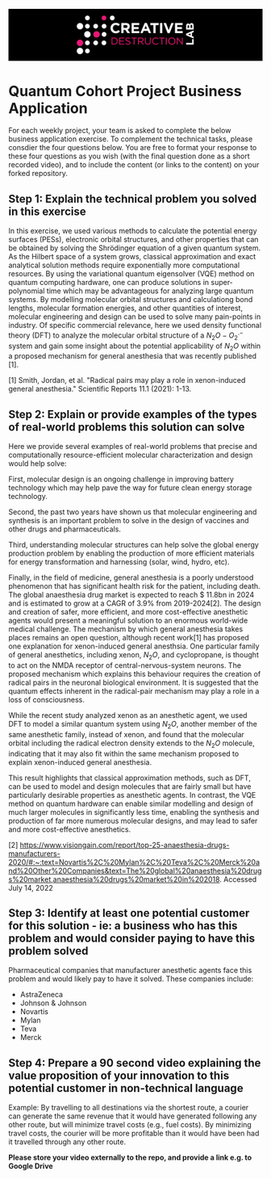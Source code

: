 ![CDL 2022 Cohort Project](../CDL_logo.jpg)
# Quantum Cohort Project Business Application

For each weekly project, your team is asked to complete the below business application exercise.
To complement the technical tasks, please consdier the four questions below.
You are free to format your response to these four questions as you wish (with the final question done as a short recorded video), and to include
the content (or links to the content) on your forked repository.

## Step 1: Explain the technical problem you solved in this exercise

In this exercise, we used various methods to calculate the potential energy surfaces (PESs), electronic orbital structures, and other properties that can be obtained by solving the Shrödinger equation of a given quantum system. As the Hilbert space of a system grows, classical approximation and exact analytical solution methods require exponentially more computational resources. By using the variational quantum eigensolver (VQE) method on quantum computing hardware, one can produce solutions in super-polynomial time which may be advantageous for analyzing large quantum systems. By modelling molecular orbital structures and calculationg bond lengths, molecular formation energies, and other quantities of interest, molecular engineering and design can be used to solve many pain-points in industry. Of specific commercial relevance, here we used density functional theory (DFT) to analyze the molecular orbital structure of a $N_2O-O_2^{ .-}$ system and gain some insight about the potential applicability of $N_2O$ within a proposed mechanism for general anesthesia that was recently published [1].

[1] Smith, Jordan, et al. "Radical pairs may play a role in xenon-induced general anesthesia." Scientific Reports 11.1 (2021): 1-13.

## Step 2: Explain or provide examples of the types of real-world problems this solution can solve

Here we provide several examples of real-world problems that precise and computationally resource-efficient molecular characterization and design would help solve:

First, molecular design is an ongoing challenge in improving battery technology which may help pave the way for future clean energy storage technology.

Second, the past two years have shown us that molecular engineering and synthesis is an important problem to solve in the design of vaccines and other drugs and pharmaceuticals.

Third, understanding molecular structures can help solve the global energy production problem by enabling the production of more efficient materials for energy transformation and harnessing (solar, wind, hydro, etc).

Finally, in the field of medicine, general anesthesia is a poorly understood phenomenon that has significant health risk for the patient, including death. The global anaesthesia drug market is expected to reach \$ 11.8bn in 2024 and is estimated to grow at a CAGR of 3.9% from 2019-2024[2]. The design and creation of safer, more efficient, and more cost-effective anesthetic agents would present a meaningful solution to an enormous world-wide medical challenge. The mechanism by which general anesthesia takes places remains an open question, although recent work[1] has proposed one explanation for xenon-induced general anesthsia. One particular family of general anesthetics, including xenon, $N_2O$, and cyclopropane, is thought to act on the NMDA receptor of central-nervous-system neurons. The proposed mechanism which explains this behaviour requires the creation of radical pairs in the neuronal biological environment. It is suggested that the quantum effects inherent in the radical-pair mechanism may play a role in a loss of consciousness.

While the recent study analyzed xenon as an anesthetic agent, we used DFT to model a similar quantum system using $N_2O$, another member of the same anesthetic family, instead of xenon, and found that the molecular orbital including the radical electron density extends to the $N_2O$ molecule, indicating that it may also fit within the same mechanism proposed to explain xenon-induced general anesthesia.

This result highlights that classical approximation methods, such as DFT, can be used to model and design molecules that are fairly small but have particularly desirable properties as anesthetic agents. In contrast, the VQE method on quantum hardware can enable similar modelling and design of much larger molecules in significantly less time, enabling the synthesis and production of far more numerous molecular designs, and may lead to safer and more cost-effective anesthetics.

[2] https://www.visiongain.com/report/top-25-anaesthesia-drugs-manufacturers-2020/#:~:text=Novartis%2C%20Mylan%2C%20Teva%2C%20Merck%20and%20Other%20Companies&text=The%20global%20anaesthesia%20drugs%20market,anaesthesia%20drugs%20market%20in%202018. Accessed July 14, 2022

## Step 3: Identify at least one potential customer for this solution - ie: a business who has this problem and would consider paying to have this problem solved

Pharmaceutical companies that manufacturer anesthetic agents face this problem and would likely pay to have it solved. These companies include:

- AstraZeneca
- Johnson & Johnson
- Novartis
- Mylan
- Teva
- Merck

## Step 4: Prepare a 90 second video explaining the value proposition of your innovation to this potential customer in non-technical language

Example: By travelling to all destinations via the shortest route, a courier can generate the same revenue that it would have generated following any other route, but will minimize travel costs (e.g., fuel costs). By minimizing travel costs, the courier will be more profitable than it would have been had it travelled through any other route.

**Please store your video externally to the repo, and provide a link e.g. to Google Drive**
